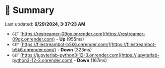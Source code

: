 # 📖 Summary
Last updated: **6/29/2024, 3:37:23 AM**

- `GET` [https://restreamer-09gx.onrender.com](https://restreamer-09gx.onrender.com) - **Up** (955ms)
- `GET` [https://filestreambot-b5k6.onrender.com/](https://filestreambot-b5k6.onrender.com/) - **Down** (323ms)
- `GET` [https://jupyterlab-python3-12-3.onrender.com](https://jupyterlab-python3-12-3.onrender.com) - **Down** (167ms)

